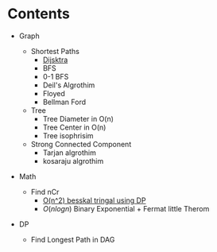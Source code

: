 # Contents
- Graph
	- Shortest Paths
		- [Dijsktra](dijkstra.cpp)
		- BFS
		- 0-1 BFS
		- Deil's Algrothim
		- Floyed
		- Bellman Ford
	- Tree
		- Tree Diameter in O(n)
		- Tree Center in O(n)
		- Tree isophrisim
	- Strong Connected Component
		- Tarjan algrothim
		- kosaraju algrothim
- Math
	- Find nCr
		- [O(n^2) besskal tringal using DP](nCr_DP.cpp)
		- $O(n logn)$ Binary Exponential + Fermat little Therom
		
- DP
	- Find Longest Path in DAG

